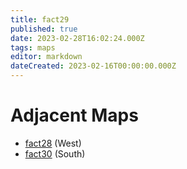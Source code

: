 ```yaml
---
title: fact29
published: true
date: 2023-02-28T16:02:24.000Z
tags: maps
editor: markdown
dateCreated: 2023-02-16T00:00:00.000Z
---
```



# Adjacent Maps
 * [fact28](/maps/fact28) (West)
 * [fact30](/maps/fact30) (South)
